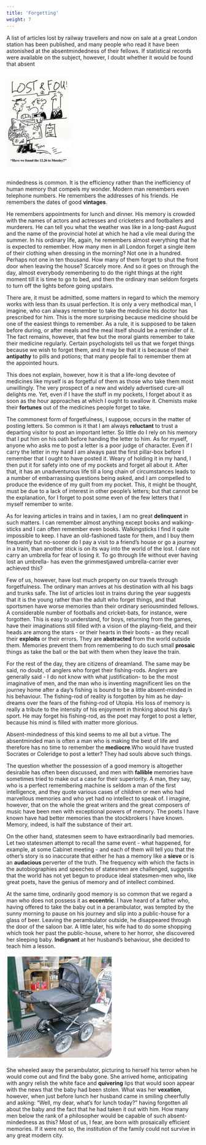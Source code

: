 ```yaml
---
title: 'Forgetting'
weight: 7
---
```



A list of articles lost by railway travellers and now on sale at a great London station has been published, and many people who read it have been astonished at the absentmindedness of their fellows. If statistical records were available on the subject, however, I doubt whether it would be found that absent

![](A.png)

mindedness is common. It is the efficiency rather than the inefficiency of human memory that compels my wonder. Modern man remembers even telephone numbers. He remembers the addresses of his friends. He remembers the dates of good **vintages**.

He remembers appointments for lunch and dinner. His memory is crowded with the names of actors and actresses and cricketers and footballers and murderers. He can tell you what the weather was like in a long-past August and the name of the provincial hotel at which he had a vile meal during the summer. In his ordinary life, again, he remembers almost everything that he is expected to remember. How many men in all London forget a single item of their clothing when dressing in the morning? Not one in a hundred. Perhaps not one in ten thousand. How many of them forget to shut the front door when leaving the house? Scarcely more. And so it goes on through the day, almost everybody remembering to do the right things at the right moment till it is time to go to bed, and then the ordinary man seldom forgets to turn off the lights before going upstairs.

There are, it must be admitted, some matters in regard to which the memory works with less than its usual perfection. It is only a very methodical man, I imagine, who can always remember to take the medicine his doctor has prescribed for him. This is the more surprising because medicine should be one of the easiest things to remember. As a rule, it is supposed to be taken before during, or after meals and the meal itself should be a reminder of it. The fact remains, however, that few but the moral giants remember to take their medicine regularly. Certain psychologists tell us that we forget things because we wish to forget them, and it may be that it is because of their **antipathy** to pills and potions; that many people fail to remember them at the appointed hours.

This does not explain, however, how it is that a life-long devotee of medicines like myself is as forgetful of them as those who take them most unwillingly. The very prospect of a new and widely advertised cure-all delights me. Yet, even if I have the stuff in my pockets, I forget about it as soon as the hour approaches at which I ought to swallow it. Chemists make their **fortunes** out of the medicines people forget to take.

 The commonest form of forgetfulness, I suppose, occurs in the matter of posting letters. So common is it that I am always **reluctant** to trust a departing visitor to post an important letter. So little do I rely on his memory that I put him on his oath before handing the letter to him. As for myself, anyone who asks me to post a letter is a poor judge of character. Even if I carry the letter in my hand I am always past the first pillar-box before I remember that I ought to have posted it. Weary of holding it in my hand, I then put it for safety into one of my pockets and forget all about it. After that, it has an unadventurous life till a long chain of circumstances leads to a number of embarrassing questions being asked, and I am compelled to produce the evidence of my guilt from my pocket. This, it might be thought, must be due to a lack of interest in other people’s letters; but that cannot be the explanation, for I forget to post some even of the few letters that I myself remember to write.

As for leaving articles in trains and in taxies, I am no great **delinquent** in such matters. I can remember almost anything except books and walking-sticks and I can often remember even books. Walkingsticks I find it quite impossible to keep. I have an old-fashioned taste for them, and I buy them frequently but no-sooner do I pay a visit to a friend’s house or go a journey in a train, than another stick is on its way into the world of the lost. I dare not carry an umbrella for fear of losing it. To go through life without ever having lost an umbrella- has even the grimmestjawed umbrella-carrier ever achieved this?

 Few of us, however, have lost much property on our travels through forgetfulness. The ordinary man arrives at his destination with all his bags and trunks safe. The list of articles lost in trains during the year suggests that it is the young rather than the adult who forget things, and that sportsmen have worse memories than their ordinary seriousminded fellows. A considerable number of footballs and cricket-bats, for instance, were forgotten. This is easy to understand, for boys, returning from the games, have their imaginations still filled with a vision of the playing-field, and their heads are among the stars - or their hearts in their boots - as they recall their **exploits** or their errors. They are **abstracted** from the world outside them. Memories prevent them from remembering to do such small **prosaic** things as take the ball or the bat with them when they leave the train.

For the rest of the day, they are citizens of dreamland. The same may be said, no doubt, of anglers who forget their fishing-rods. Anglers are generally said - I do not know with what justification- to be the most imaginative of men, and the man who is inventing magnificent lies on the journey home after a day’s fishing is bound to be a little absent-minded in his behaviour. The fishing-rod of reality is forgotten by him as he day-dreams over the fears of the fishing-rod of Utopia. His loss of memory is really a tribute to the intensity of his enjoyment in thinking about his day’s sport. He may forget his fishing-rod, as the poet may forget to post a letter, because his mind is filled with matter more glorious. 

Absent-mindedness of this kind seems to me all but a virtue. The absentminded man is often a man who is making the best of life and therefore has no time to remember the **mediocre**.Who would have trusted Socrates or Coleridge to post a letter? They had souls above such things.

 The question whether the possession of a good memory is altogether desirable has often been discussed, and men with **fallible** memories have sometimes tried to make out a case for their superiority. A man, they say, who is a perfect remembering machine is seldom a man of the first intelligence, and they quote various cases of children or men who had marvellous memories and who yet had no intellect to speak of. I imagine, however, that on the whole the great writers and the great composers of music have been men with exceptional powers of memory. The poets I have known have had better memories than the stockbrokers I have known. Memory, indeed, is half the substance of their art.

On the other hand, statesmen seem to have extraordinarily bad memories. Let two statesmen attempt to recall the same event - what happened, for example, at some Cabinet meeting - and each of them will tell you that the other’s story is so inaccurate that either he has a memory like a **sieve** or is an **audacious** perverter of the truth. The frequency with which the facts in the autobiographies and speeches of statesmen are challenged, suggests that the world has not yet begun to produce ideal statesmen-men who, like great poets, have the genius of memory and of intellect combined.

At the same time, ordinarily good memory is so common that we regard a man who does not possess it as **eccentric**. I have heard of a father who, having offered to take the baby out in a perambulator, was tempted by the sunny morning to pause on his journey and slip into a public-house for a glass of beer. Leaving the perambulator outside, he disappeared through the door of the saloon bar. A little later, his wife had to do some shopping which took her past the public-house, where to her horror, she discovered her sleeping baby. **Indignant** at her husband’s behaviour, she decided to teach him a lesson.

![](B.png)


She wheeled away the perambulator, picturing to herself his terror when he would come out and find the baby gone. She arrived home, anticipating with angry relish the white face and **quivering** lips that would soon appear with the news that the baby had been stolen. What was her **vexation**, however, when just before lunch her husband came in smiling cheerfully and asking: “Well, my dear, what’s for lunch today?” having forgotten all about the baby and the fact that he had taken it out with him. How many men below the rank of a philosopher would be capable of such absent-mindedness as this? Most of us, I fear, are born with prosaically efficient memories. If it were not so, the institution of the family could not survive in any great modern city.
